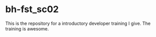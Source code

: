 # bh-fst_sc02

This is the repository for a introductory developer training I give. The training is awesome.
